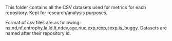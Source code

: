 This folder contains all the CSV datasets used for metrics for each repository.
Kept for research/analysis purposes.

Format of csv files are as following: ns,nd,nf,entrophy,la,ld,lt,ndev,age,nuc,exp,rexp,sexp,is_buggy.
Datasets are named after their repository id.
